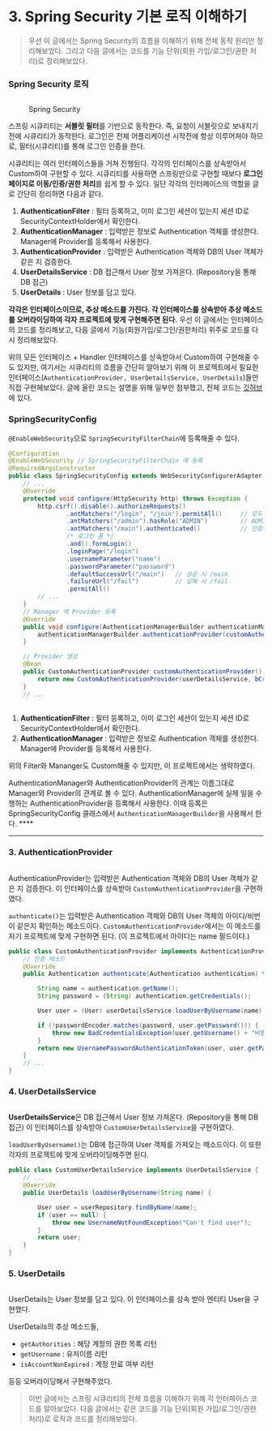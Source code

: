 # 3. Spring Security 기본 로직 이해하기

> 우선 이 글에서는 Spring Security의 흐름을 이해하기 위해 전체 동작 원리만 정리해보았다. 그리고 다음 글에서는 코드를 기능 단위(회원 가입/로그인/권한 처리)로 정리해보았다.



### Spring Security 로직

<figure><img src="../../../.gitbook/assets/image (2).png" alt=""><figcaption><p>Spring Security</p></figcaption></figure>

스프링 시큐리티는 **서블릿 필터**를 기반으로 동작한다. 즉, 요청이 서블릿으로 보내지기 전에 시큐리티가 동작한다. 로그인은 전체 어플리케이션 시작전에 항상 이루어져야 하므로, 필터(시큐리티)를 통해 로그인 인증을 한다.

시큐리티는 여러 인터페이스들을 거쳐 진행된다. 각각의 인터페이스를 상속받아서 Custom하여 구현할 수 있다. 시큐리티를 사용하면 스프링만으로 구현할 때보다 **로그인 페이지로 이동/인증/권한 처리**를 쉽게 할 수 있다. 일단 각각의 인터페이스의 역할을 글로 간단히 정리하면 다음과 같다.

1. **AuthenticationFilter** : 필터 등록하고, 이미 로그인 세션이 있는지 세션 ID로 SecurityContextHolder에서 확인한다.
2. **AuthenticationManager** : 입력받은 정보로 Authentication 객체를 생성한다. Manager에 Provider를 등록해서 사용한다.
3. **AuthenticationProvider** : 입력받은 Authentication 객체와 DB의 User 객체가 같은 지 검증한다.
4. **UserDetailsService** : DB 접근해서 User 정보 가져온다. (Repository을 통해 DB 접근)
5. **UserDetails** : User 정보를 담고 있다.

**각각은 인터페이스이므로, 추상 메소드를 가진다. 각 인터페이스를 상속받아 추상 메소드를 오버라이딩하여 각자 프로젝트에 맞게 구현해주면 된다.** 우선 이 글에서는 인터페이스의 코드를 정리해보고, 다음 글에서 기능(회원가입/로그인/권한처리) 위주로 코드를 다시 정리해보았다.

위의 모든 인터페이스 + Handler 인터페이스를 상속받아서 Custom하여 구현해줄 수도 있지만, 여기서는 시큐리티의 흐름을 간단히 알아보기 위해 이 프로젝트에서 필요한 인터페이스(`AuthenticationProvider, UserDetailsService, UserDetails`)들만 직접 구현헤보았다. 글에 올린 코드는 설명을 위해 일부만 첨부했고, 전체 코드는 [깃허브](https://github.com/f-lab-edu/book-club/compare/feat/login-security-sy)에 있다.





### SpringSecurityConfig

`@EnableWebSecurity`으로 `SpringSecurityFilterChain`에 등록해줄 수 있다.

```java
@Configuration
@EnableWebSecurity // SpringSecurityFilterChain 에 등록
@RequiredArgsConstructor
public class SpringSecurityConfig extends WebSecurityConfigurerAdapter {
    // ...
    @Override
    protected void configure(HttpSecurity http) throws Exception {
        http.csrf().disable().authorizeRequests()
                .antMatchers("/login", "/join").permitAll()     // 모두 접근 가능
                .antMatchers("/admin").hasRole("ADMIN")         // ADMIN 만 접근 가능
                .antMatchers("/main").authenticated()           // 인증해야 접근 가능
                /* 로그인 폼 */
                .and().formLogin()
                .loginPage("/login")
                .usernameParameter("name")
                .passwordParameter("password")
                .defaultSuccessUrl("/main")   // 성공 시 /main
                .failureUrl("/fail")          // 실패 시 /fail
                .permitAll()
		// ...
    }
    // Manager 에 Provider 등록
    @Override
    public void configure(AuthenticationManagerBuilder authenticationManagerBuilder) throws Exception {
        authenticationManagerBuilder.authenticationProvider(customAuthenticationProvider());
    }

    // Provider 생성
    @Bean
    public CustomAuthenticationProvider customAuthenticationProvider() {
        return new CustomAuthenticationProvider(userDetailsService, bCryptPasswordEncoder());
    }
    // ...
```

<figure><img src="../../../.gitbook/assets/image (6).png" alt=""><figcaption></figcaption></figure>

1. **AuthenticationFilter** : 필터 등록하고, 이미 로그인 세션이 있는지 세션 ID로 SecurityContextHolder에서 확인한다.
2. **AuthenticationManager** : 입력받은 정보로 Authentication 객체를 생성한다. Manager에 Provider를 등록해서 사용한다.

위의 Filter와 Mananger도 Custom해줄 수 있지만, 이 프로젝트에서는 생략하였다.

AuthenticationManager와 AuthenticationProvider의 관계는 이름그대로 Manager와 Provider의 관계로 볼 수 있다. AuthenticationManager에 실제 일을 수행하는 AuthenticationProvider을 등록해서 사용한다. 이때 등록은 SpringSecurityConfig 클래스에서 `AuthenticationManagerBuilder`을 사용해서 한다. ****&#x20;

****

### 3. **AuthenticationProvider**

<figure><img src="../../../.gitbook/assets/image (2) (1).png" alt=""><figcaption></figcaption></figure>

AuthenticationProvider는 입력받은 Authentication 객체와 DB의 User 객체가 같은 지 검증한다. 이 인터페이스를 상속받아 `CustomAuthenticationProvider`을 구현하였다.

`authenticate()`는 입력받은 Authentication 객체와 DB의 User 객체의 아이디/비번이 같은지 확인하는 메소드이다. `CustomAuthenticationProvider`에서는 이 메소드를 자기 프로젝트에 맞게 구현하면 된다. (이 프로젝트에서 아이디는 name 필드이다.)

```java
public class CustomAuthenticationProvider implements AuthenticationProvider {
    // 인증 메소드
    @Override
    public Authentication authenticate(Authentication authentication) throws AuthenticationException {

        String name = authentication.getName();
        String password = (String) authentication.getCredentials();

        User user = (User) userDetailsService.loadUserByUsername(name);

        if (!passwordEncoder.matches(password, user.getPassword())) {
            throw new BadCredentialsException(user.getUsername() + "비밀번호를 다시 입력해주세요.");
        }
        return new UsernamePasswordAuthenticationToken(user, user.getPassword(), user.getAuthorities());
    }
    // ...
}
```



### 4. **UserDetailsService**

<figure><img src="../../../.gitbook/assets/image.png" alt=""><figcaption></figcaption></figure>

**UserDetailsService**은 DB 접근해서 User 정보 가져온다. (Repository을 통해 DB 접근) 이 인터페이스를 상속받아 `CustomUserDetailsService`을 구현하였다.

`loadUserByUsername()`는 DB에 접근하여 User 객체를 가져오는 메소드이다. 이 또한 각자의 프로젝트에 맞게 오버라이딩해주면 된다.

```java
public class CustomUserDetailsService implements UserDetailsService {
    // ...
    @Override
    public UserDetails loadUserByUsername(String name) {

        User user = userRepository.findByName(name);
        if (user == null) {
            throw new UsernameNotFoundException("Can't find user");
        }
        return user;
    }
}
```



### 5. UserDetails

<figure><img src="../../../.gitbook/assets/image (4).png" alt=""><figcaption></figcaption></figure>

UserDetails는 User 정보를 담고 있다. 이 인터페이스를 상속 받아 엔티티 User을 구현했다.&#x20;

UserDetails의 추상 메소드들,

* `getAuthorities` : 해당 계정의 권한 목록 리턴
* `getUsername` : 유저이름 리턴
* `isAccountNonExpired` : 계정 만료 여부 리턴

등등 오버라이딩해서 구현해주었다.

> 이번 글에서는 스프링 시큐리티의 전체 흐름을 이해하기 위해 각 인터페이스 코드를 알아보았다. 다음 글에서는 같은 코드를 기능 단위(회원 가입/로그인/권한 처리)로 로직과 코드를 정리해보았다.



